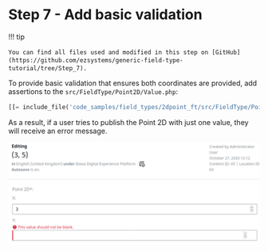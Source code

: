 # Step 7 - Add basic validation

!!! tip

    You can find all files used and modified in this step on [GitHub](https://github.com/ezsystems/generic-field-type-tutorial/tree/Step_7).

To provide basic validation that ensures both coordinates are provided, add assertions to the `src/FieldType/Point2D/Value.php`:

```php
[[= include_file('code_samples/field_types/2dpoint_ft/src/FieldType/Point2D/Value.php', 6, 23) =]]
```

As a result, if a user tries to publish the Point 2D with just one value, they will receive an error message.

![Point 2D validation](img/point2d_validation.png)
